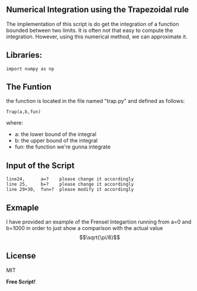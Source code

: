 ## Numerical Integration using the Trapezoidal rule

The implementation of this script is do get the integration of a function bounded between two limits. It is often not that easy to compute the integration. However, using this numerical method, we can approximate it.

## Libraries:

```
import numpy as np
```

## The Funtion

the function is located in the file named "trap.py" and defined as follows:
```
Trap(a,b,fun)
```
where:
- a: the lower bound of the integral
- b: the upper bound of the integral
- fun: the function we're gunna integrate


## Input of the Script

```
line24,      a=?    please change it accordingly
line 25,     b=?    please change it accordingly
line 29+30,  fun=?  please modify it accordingly
```

## Exmaple

 I have provided an example of the Frensel Integartion running from a=0 and b=1000 in order to just show a comparison with the actual value $$\sqrt{\pi/8}$$


## License

MIT

**Free Script!**
